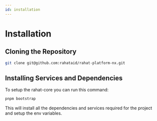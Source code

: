 ```yaml
---
id: installation
---
```


# Installation

## Cloning the Repository

```bash
git clone git@github.com:rahataid/rahat-platform-nx.git
```

## Installing Services and Dependencies

To setup the rahat-core you can run this command:

```bash
pnpm bootstrap
```

This will install all the dependencies and services required for the project and setup the env variables.